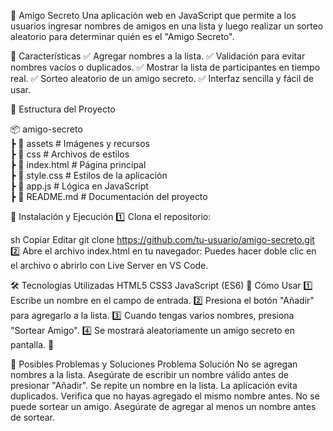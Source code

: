 🎁 Amigo Secreto
Una aplicación web en JavaScript que permite a los usuarios ingresar nombres de amigos en una lista y luego realizar un sorteo aleatorio para determinar quién es el "Amigo Secreto".

📌 Características
✅ Agregar nombres a la lista.
✅ Validación para evitar nombres vacíos o duplicados.
✅ Mostrar la lista de participantes en tiempo real.
✅ Sorteo aleatorio de un amigo secreto.
✅ Interfaz sencilla y fácil de usar.

📂 Estructura del Proyecto

📦 amigo-secreto  
 ┣ 📂 assets            # Imágenes y recursos  
 ┣ 📂 css               # Archivos de estilos  
 ┣ 📜 index.html        # Página principal  
 ┣ 📜 style.css         # Estilos de la aplicación  
 ┣ 📜 app.js            # Lógica en JavaScript  
 ┣ 📜 README.md         # Documentación del proyecto  

 🚀 Instalación y Ejecución
1️⃣ Clona el repositorio:

sh
Copiar
Editar
git clone https://github.com/tu-usuario/amigo-secreto.git
2️⃣ Abre el archivo index.html en tu navegador:
Puedes hacer doble clic en el archivo o abrirlo con Live Server en VS Code.

🛠️ Tecnologías Utilizadas
HTML5
CSS3
JavaScript (ES6)
📌 Cómo Usar
1️⃣ Escribe un nombre en el campo de entrada.
2️⃣ Presiona el botón "Añadir" para agregarlo a la lista.
3️⃣ Cuando tengas varios nombres, presiona "Sortear Amigo".
4️⃣ Se mostrará aleatoriamente un amigo secreto en pantalla. 🎉

🔧 Posibles Problemas y Soluciones
Problema	Solución
No se agregan nombres a la lista.	Asegúrate de escribir un nombre válido antes de presionar "Añadir".
Se repite un nombre en la lista.	La aplicación evita duplicados. Verifica que no hayas agregado el mismo nombre antes.
No se puede sortear un amigo.	Asegúrate de agregar al menos un nombre antes de sortear.
